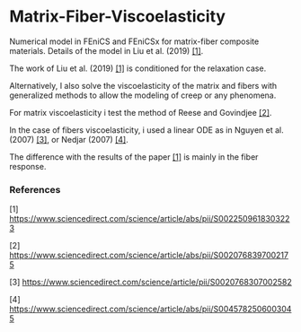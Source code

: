 # Matrix-Fiber-Viscoelasticity

Numerical model in FEniCS and FEniCSx for matrix-fiber composite materials. Details of the model in Liu et al. (2019) [[1]](#1).

The work of Liu et al. (2019) [[1]](#1) is conditioned for the relaxation case.

Alternatively, I also solve the viscoelasticity of the matrix and fibers with generalized methods to allow the modeling of creep or any phenomena.

For matrix viscoelasticity i test the method of Reese and Govindjee [[2]](#2). 

In the case of fibers viscoelasticity, i used a linear ODE as in Nguyen et al. (2007) [[3]](#3), or Nedjar (2007) [[4]](#4).

The difference with the results of the paper [[1]](#1) is mainly in the fiber response.

### References

<a id="1">[1]</a>  https://www.sciencedirect.com/science/article/abs/pii/S0022509618303223

<a id="2">[2]</a>  https://www.sciencedirect.com/science/article/abs/pii/S0020768397002175

<a id="3">[3]</a> https://www.sciencedirect.com/science/article/pii/S0020768307002582 

<a id="4">[4]</a> https://www.sciencedirect.com/science/article/abs/pii/S0045782506003045

